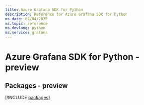 ```yaml
---
title: Azure Grafana SDK for Python
description: Reference for Azure Grafana SDK for Python
ms.date: 02/04/2025
ms.topic: reference
ms.devlang: python
ms.service: grafana
---
```

# Azure Grafana SDK for Python - preview
## Packages - preview
[!INCLUDE [packages](grafana-index.md)]
